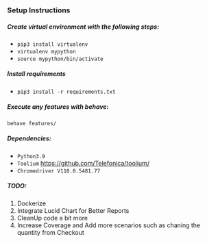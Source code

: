 ### Setup Instructions 

#####  Create virtual environment with the following steps:

  - `pip3 install virtualenv`
  - `virtualenv mypython`
  - `source mypython/bin/activate`
  
  
##### Install requirements  

- `pip3 install -r requirements.txt` 

##### Execute any features with behave:

`behave features/ ` 

##### Dependencies:

- `Python3.9`
- `Toolium`  https://github.com/Telefonica/toolium/
- `Chromedriver V110.0.5481.77` 


##### TODO:
1. Dockerize
2. Integrate Lucid Chart for Better Reports
3. CleanUp code a bit more
4. Increase Coverage and Add more scenarios such as chaning the quantity from Checkout
